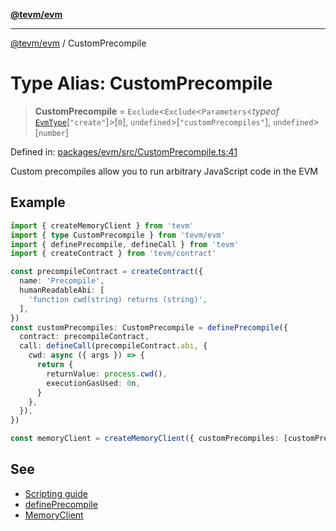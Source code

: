 [**@tevm/evm**](../README.md)

***

[@tevm/evm](../globals.md) / CustomPrecompile

# Type Alias: CustomPrecompile

> **CustomPrecompile** = `Exclude`\<`Exclude`\<`Parameters`\<*typeof* [`EvmType`](../interfaces/EvmType.md)\[`"create"`\]\>\[`0`\], `undefined`\>\[`"customPrecompiles"`\], `undefined`\>\[`number`\]

Defined in: [packages/evm/src/CustomPrecompile.ts:41](https://github.com/evmts/tevm-monorepo/blob/main/packages/evm/src/CustomPrecompile.ts#L41)

Custom precompiles allow you to run arbitrary JavaScript code in the EVM

## Example

```typescript
import { createMemoryClient } from 'tevm'
import { type CustomPrecompile } from 'tevm/evm'
import { definePrecompile, defineCall } from 'tevm'
import { createContract } from 'tevm/contract'

const precompileContract = createContract({
  name: 'Precompile',
  humanReadableAbi: [
    'function cwd(string) returns (string)',
  ],
})
const customPrecompiles: CustomPrecompile = definePrecompile({
  contract: precompileContract,
  call: defineCall(precompileContract.abi, {
    cwd: async ({ args }) => {
      return {
        returnValue: process.cwd(),
        executionGasUsed: 0n,
      }
    },
  }),
})

const memoryClient = createMemoryClient({ customPrecompiles: [customPrecompiles] })
```

## See

 - [Scripting guide](https://tevm.sh/learn/scripting/)
 - [definePrecompile](https://tevm.sh/reference/tevm/precompiles/functions/defineprecompile/)
 - [MemoryClient](https://tevm.sh/reference/tevm/memory-client/type-aliases/memoryclient/)
